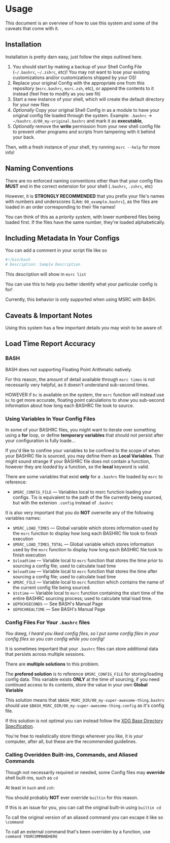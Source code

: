 # Usage
This document is an overview of how to use this system and some of the caveats that come with it.

## Installation
Installation is pretty darn easy, just follow the steps outlined here.

1. You should start by making a backup of your Shell Config File (`~/.bashrc`, `~/.zshrc`, etc)! You may not want to lose your existing customizations and/or customizations shipped by your OS!
2. Replace your original Config with the appropriate one from this repository (`msrc.bashrc`, `msrc.zsh`, etc), or append the contents to it instead (feel free to modify as you see fit)
3. Start a new instance of your shell, which will create the default directory for your new files
4. *Optionally* Copy your original Shell Config in as a module to have your original config file loaded through the system. Example: `.bashrc` -> `~/bashrc.d/00_my-original.bashrc` and mark it as **executable**, 
5. *Optionally* remove the **write** permission from your new shell config file to prevent other programs and scripts from tampering with it behind your back.

Then, with a fresh instance of your shell, try running `msrc --help` for more info!

## Naming Conventions
There are no enforced naming conventions other than that your config files **MUST** end in the correct extension for your shell (`.bashrc`, `.zshrc`, etc)

However, it is **STRONGLY RECOMMENDED** that you prefix your file's names with numbers and underscores (Like: `00_example.bashrc`), as the files are loaded in an order corresponding to their file names!

You can think of this as a *priority system*, with lower numbered files being loaded first. If the files have the same number, they're loaded alphabetically.

## Including Metadata In Your Configs
You can add a comment in your script file like so

```bash
#!/bin/bash
# Description: Sample Description
```
This description will show in `msrc list`

You can use this to help you better identify what your particular config is for!

Currently, this behavior is only supported when using MSRC with BASH.

## Caveats & Important Notes
Using this system has a few important details you may wish to be aware of.

## Load Time Report Accuracy

### BASH
BASH does not supporting Floating Point Arithmatic natively.

For this reason, the amount of detail available through `msrc times` is not necessarily very helpful, as it doesn't understand sub-second times.

HOWEVER if `bc` is available on the system, the `msrc` function will instead use `bc` to get more accurate, floating point calculations to show you sub-second information about how long each BASHRC file took to source.

### Using Variables In Your Config Files
In some of your BASHRC files, you might want to iterate over something using a **for** loop, or define **temporary variables** that should not persist after your configuration is fully loade...

If you'd like to confine your variables to be confined to the scope of when your BASHRC file is sourced, you may define them as **Local Variables**. That might sound strange if your BASHRC file does not contain a function, however they are *loaded* by a function, so the **local** keyword is valid.

There are some variables that exist **only** for a `.bashrc` file loaded by `msrc` to reference:
* `$MSRC_CONFIG_FILE` — Variables local to msrc function loading your configs. Tis is equivalent to the path of the file currently being sourced, but with the extenion `.config` instead of `.bashrc`

It is also very important that you do **NOT** overwrite any of the following variables names:
* `$MSRC_LOAD_TIMES` — Global variable which stores information used by the `msrc` function to display how long each BASHRC file took to finish execution
* `$MSRC_LOAD_TIMES_TOTAL` — Global variable which stores information used by the `msrc` function to display how long each BASHRC file took to finish execution
* `$sloadtime` — Variable local to `msrc` function that stores the time prior to sourcing a config file; used to calculate load time
* `$eloadtime` — Variable local to `msrc` function that stores the time after sourcing a config file; used to calculate load time
* `$MSRC_FILE` — Variable local to `msrc` function which contains the name of the current config file being sourced.
* `$tstime` — Variable local to `msrc` function containing the start time of the entire BASHRC sourcing process; used to calculate total load time.
* `$EPOCHSECONDS` — See BASH's Manual Page
* `$EPOCHREALTIME` — See BASH's Manual Page

### Config Files For Your `.bashrc` files
*You dawg, I heard you liked config files, so I put some config files in your config files so you can config while you config!*

It is sometimes important that your `.bashrc` files can store additional data that persists across multiple sessions.

There are **multiple solutions** to this problem.

The **prefered solution** is to reference `$MSRC_CONFIG_FILE` for storing/loading config data. This variable exists **ONLY** at the time of sourcing, if you need continued access to its contents, store the value in your own **Global Variable**

This solution means that `$BASH_MSRC_DIR/00_my-super-awesome-thing.bashrc` should use `$BASH_MSRC_DIR/00_my-super-awesome-thing.config` as it's config file.

If this solution is not optimal you can instead follow the [XDG Base Directory Specification](https://specifications.freedesktop.org/basedir-spec/basedir-spec-latest.html).

You're free to realistically store things wherever you like, it is *your* computer, after all, but these are the recommended guidelines.

### Calling Overidden Built-ins, Commands, and Aliased Commands
Though not necessarily required or needed, some Config files may **override** shell built-ins, such as `cd`

At least in `bash` and `zsh`:

You should probably **NOT** ever override `builtin` for this reason.

If this is an issue for you, you can call the original built-in using `builtin cd`

To call the original version of an aliased command you can escape it like so `\command`

To call an external command that's been overriden by a function, use `command YOURCOMMANDHERE`
